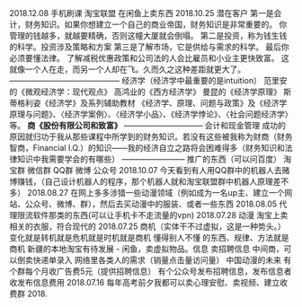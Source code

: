 2018.12.08
	手机刷课
	淘宝联盟
	在闲鱼上卖东西
2018.10.25
	潜在客户
	第一是会计，财务知识。如果你想建立一个自己的商业帝国，财务知识是非常重要的。
	你管理的钱越多，就越要精确，否则这幢大厦就会倒塌。
	第二是投资，称为钱生钱的科学。投资涉及策略和方案
	第三是了解市场，它是供给与需求的科学。
	最后你必须要懂法律。
	了解减税优惠政策和公司法的人会比雇员和小业主更快致富。
	这就像一个人在走，而另一个人却在飞。久而久之这种差距就更大了。
	——————————————
	经济学（经济学中最重要的是intuition）
	范里安的《微观经济学：现代观点》
	高鸿业的《西方经济学》
	曼昆的《经济学原理》
	斯蒂格利姿《经济学》及系列辅助教材
	《经济学、原理、问题与政策》及《经济学原理与问题》、〈经济学案例〉、〈经济学小品〉、《经济学悖论》、〈社会问题经济学〉等。
	**商《股份有限公司和致富》**
	——————————
	会计和现金管理
	成功的原因就归功于我从那些课程中所学到的财务知识。若没有这些被我称为财商（财务智商，Financial I.Q.）的知识——我的经济自立之路将会困难得多（财务知识和法律知识中我需要学会的有哪些）
	————————
	推广的东西（可以问百度）
	淘宝群
	微信群
	QQ群
	微博
	公众号
2018.10.07 
	今天看到有人用QQ群中的机器人去赌博赚钱，（自己设计机器人的程序，那个机器人就和淘宝联盟群中机器人原理差不多）
2018.08.27
	在网上多多涉猎一些动漫领域（例如成为一名up主、建立一个网站、公众号、微博、群），然后去买动漫中的服装、或者一些东西
2018.08.05 代理限流软件那类的东西(可以让手机卡不走流量的vpn)
2018.07.28 动漫 淘宝上卖相关的衣服，符合现代的
2018.07.25
	商机（实体干不过虚拟，这是一种势头。）
	变化就是转机就是危机就是时机就是商机
	懂得别人不懂 的东西、规律、方法就是商机
	新疆的本地淘宝有待发展
	-
	闲鱼，卖虚拟物品。信息
	卖招聘信息
	中间商，可以倒卖快递单录入
	网络里各类人的需求（销量点击量访问量）
	中国动漫的未来
	有个群每个月收广告费5元（提供招聘信息）
	有个公众号发布招聘信息，发布信息者收发布信息费用
2018.07.16 每年高考前夕我都可以卖心理安慰、卖视频、建立收费群
2018.
